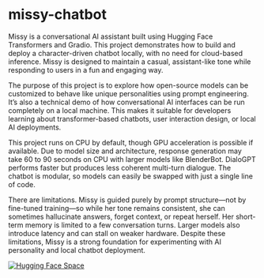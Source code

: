 # missy-chatbot

Missy is a conversational AI assistant built using Hugging Face Transformers and Gradio. This project demonstrates how to build and deploy a character-driven chatbot locally, with no need for cloud-based inference. Missy is designed to maintain a casual, assistant-like tone while responding to users in a fun and engaging way.

The purpose of this project is to explore how open-source models can be customized to behave like unique personalities using prompt engineering. It’s also a technical demo of how conversational AI interfaces can be run completely on a local machine. This makes it suitable for developers learning about transformer-based chatbots, user interaction design, or local AI deployments.

This project runs on CPU by default, though GPU acceleration is possible if available. Due to model size and architecture, response generation may take 60 to 90 seconds on CPU with larger models like BlenderBot. DialoGPT performs faster but produces less coherent multi-turn dialogue. The chatbot is modular, so models can easily be swapped with just a single line of code.

There are limitations. Missy is guided purely by prompt structure—not by fine-tuned training—so while her tone remains consistent, she can sometimes hallucinate answers, forget context, or repeat herself. Her short-term memory is limited to a few conversation turns. Larger models also introduce latency and can stall on weaker hardware. Despite these limitations, Missy is a strong foundation for experimenting with AI personality and local chatbot deployment.

[![Hugging Face Space](https://img.shields.io/badge/HuggingFace-Space-blue)](https://huggingface.co/spaces/jwilliams335/my-personal-chatbot)
